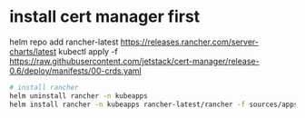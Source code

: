 # install cert manager first
helm repo add rancher-latest https://releases.rancher.com/server-charts/latest
kubectl apply -f https://raw.githubusercontent.com/jetstack/cert-manager/release-0.6/deploy/manifests/00-crds.yaml
```bash
# install rancher
helm uninstall rancher -n kubeapps
helm install rancher -n kubeapps rancher-latest/rancher -f sources/apps/rancher/rancher-values.yaml 
```